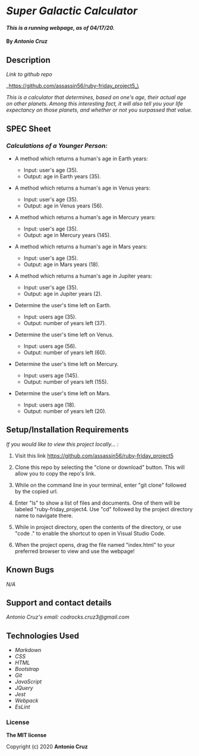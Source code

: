 # _Super Galactic Calculator_

#### _This is a running webpage, as of 04/17/20._

#### By _**Antonio Cruz**_

## Description

_Link to github repo_

_https://github.com/assassin56/ruby-friday_project5_\

_This is a calculator that determines, based on one's age, their actual age on other planets. Among this interesting fact, it will also tell you your life expectancy on those planets, and whether or not you surpassed that value._

## SPEC Sheet

### _Calculations of a Younger Person:_
* A method which returns a human's age in Earth years:
   * Input: user's age (35).
   * Output: age in Earth years (35).

* A method which returns a human's age in Venus years:
   * Input: user's age (35).
   * Output: age in Venus years (56).

* A method which returns a human's age in Mercury years:
   * Input: user's age (35).
   * Output: age in Mercury years (145).

* A method which returns a human's age in Mars years:
   * Input: user's age (35).
   * Output: age in Mars years (18).

* A method which returns a human's age in Jupiter years:
   * Input: user's age (35).
   * Output: age in Jupiter years (2).

* Determine the user's time left on Earth.
   * Input: users age (35).
   * Output: number of years left (37).

* Determine the user's time left on Venus.
   * Input: users age (56).
   * Output: number of years left (60).

* Determine the user's time left on Mercury.
   * Input: users age (145).
   * Output: number of years left (155).

* Determine the user's time left on Mars.
   * Input: users age (18).
   * Output: number of years left (20).

<!-- Continued Specs for an Ederly Person and Life-Expectncy methods will be done on Sunday morning. -->

## Setup/Installation Requirements

_If you would like to view this project locally... :_

1. Visit this link https://github.com/assassin56/ruby-friday_project5

2. Clone this repo by selecting the "clone or download" button. This will allow you to copy the repo's link.

3. While on the command line in your terminal, enter "git clone" followed by the copied url.

4. Enter "ls" to show a list of files and documents. One of them will be labeled "ruby-friday_project4. Use "cd" followed by the project directory name to navigate there. 

5. While in project directory, open the contents of the directory, or use "code ." to enable the shortcut to open in Visual Studio Code. 

6. When the project opens, drag the file named "index.html" to your preferred browser to view and use the webpage!

## Known Bugs

_N/A_

## Support and contact details

_Antonio Cruz's email:_
_codrocks.cruz3@gmail.com_

## Technologies Used

* _Markdown_
* _CSS_
* _HTML_
* _Bootstrap_
* _Git_
* _JavaScript_
* _JQuery_
* _Jest_
* _Webpack_
* _EsLint_


### License

**The MIT license**

Copyright (c) 2020 **Antonio Cruz**